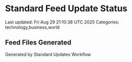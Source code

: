 # Standard Feed Update Status
Last updated: Fri Aug 29 21:10:38 UTC 2025
Categories: technology,business,world

## Feed Files Generated

Generated by Standard Updates Workflow
